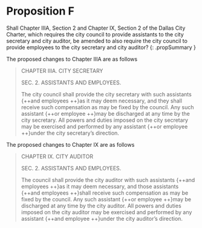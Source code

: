 # Proposition F

Shall Chapter IIIA, Section 2 and Chapter IX, Section 2 of the Dallas City Charter, which requires the city council to provide assistants to the city secretary and city auditor, be amended to also require the city council to provide employees to the city secretary and city auditor? 
{: .propSummary }

The proposed changes to Chapter IIIA are as follows

> CHAPTER IIIA. CITY SECRETARY
>
> SEC. 2. ASSISTANTS AND EMPLOYEES.
>
> The city council shall provide the city secretary with such assistants {++and employees ++}as it may deem necessary, and they shall receive such compensation as may be fixed by the council. Any such assistant {++or employee ++}may be discharged at any time by the city secretary. All powers and duties imposed on the city secretary may be exercised and performed by any assistant {++or employee ++}under the city secretary’s direction.

The proposed changes to Chapter IX are as follows

> CHAPTER IX. CITY AUDITOR
>
> SEC. 2. ASSISTANTS AND EMPLOYEES.
>
> The council shall provide the city auditor with such assistants {++and employees ++}as it may deem necessary, and those assistants {++and employees ++}shall receive such compensation as may be fixed by the council. Any such assistant {++or employee ++}may be discharged at any time by the city auditor. All powers and duties imposed on the city auditor may be exercised and performed by any assistant {++and employee ++}under the city auditor’s direction. 
